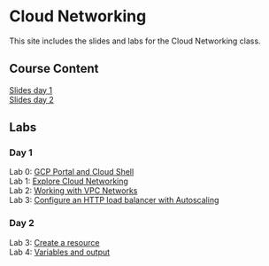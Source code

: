 # Cloud Networking

This site includes the slides and labs for the Cloud Networking class.


## Course Content   
[Slides day 1](https://www.dropbox.com/s/rzq7yslur4cvfer/Packer%20and%20Terraform-day1.pdf?dl=0)   
[Slides day 2](https://www.dropbox.com/s/mo3rrhu8bejyn4y/Packer%20and%20Terraform-day2.pdf?dl=0)   

## Labs
### Day 1   
Lab 0: [GCP Portal and Cloud Shell](labs/gcp-cloud-shell/)   
Lab 1: [Explore Cloud Networking](labs/explore-gcp/)   
Lab 2: [Working with VPC Networks](labs/vpc-net/)   
Lab 3: [Configure an HTTP load balancer with Autoscaling](labs/gcp-lb-autoscaling/)   

### Day 2   
Lab 3: [Create a resource](labs/tf-first-instance)   
Lab 4: [Variables and output](labs/tf-variables-and-output)   
